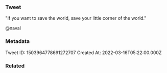 ### Tweet
"If you want to save the world, save your little corner of the world."

@naval

### Metadata
Tweet ID: 1503964778691272707
Created At: 2022-03-16T05:22:00.000Z

### Related

